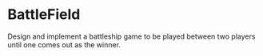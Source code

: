 # BattleField
Design and implement a battleship game to be played between two players until one comes out as the winner.
